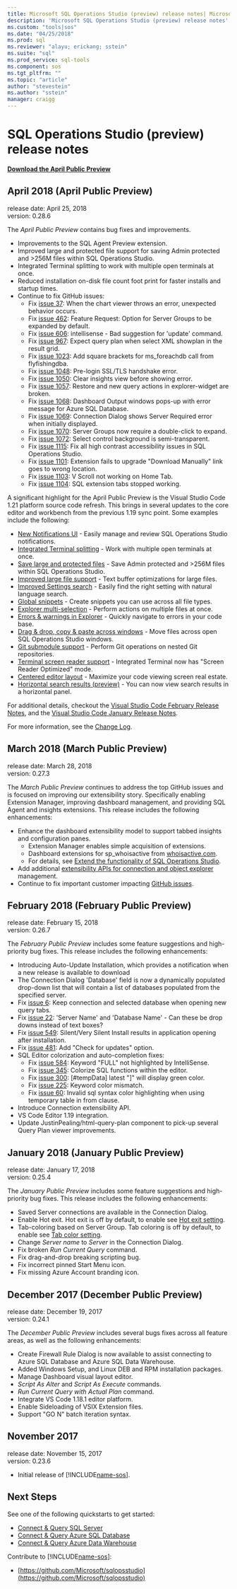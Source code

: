 ```yaml
---
title: Microsoft SQL Operations Studio (preview) release notes| Microsoft Docs
description: 'Microsoft SQL Operations Studio (preview) release notes'
ms.custom: "tools|sos"
ms.date: "04/25/2018"
ms.prod: sql
ms.reviewer: "alayu; erickang; sstein"
ms.suite: "sql"
ms.prod_service: sql-tools
ms.component: sos
ms.tgt_pltfrm: ""
ms.topic: "article"
author: "stevestein"
ms.author: "sstein"
manager: craigg
---
```

# SQL Operations Studio (preview) release notes

**[Download the April Public Preview](download.md)**


## April 2018 (April Public Preview)

release date: April 25, 2018  
version: 0.28.6

The *April Public Preview* contains bug fixes and improvements. 

- Improvements to the SQL Agent Preview extension.
- Improved large and protected file support for saving Admin protected and >256M files within SQL Operations Studio.
- Integrated Terminal splitting to work with multiple open terminals at once.
- Reduced installation on-disk file count foot print for faster installs and startup times.
- Continue to fix GitHub issues:
   - Fix [issue 37](https://github.com/Microsoft/sqlopsstudio/issues/37): When the chart viewer throws an error, unexpected behavior occurs.
   - Fix [issue 462](https://github.com/Microsoft/sqlopsstudio/issues/462): Feature Request: Option for Server Groups to be expanded by default.
   - Fix [issue 606](https://github.com/Microsoft/sqlopsstudio/issues/606): intellisense - Bad suggestion for 'update' command.
   - Fix [issue 967](https://github.com/Microsoft/sqlopsstudio/issues/967): Expect query plan when select XML showplan in the result grid.
   - Fix [issue 1023](https://github.com/Microsoft/sqlopsstudio/issues/1023): Add square brackets for ms_foreachdb call from flyfishingdba.
   - Fix [issue 1048](https://github.com/Microsoft/sqlopsstudio/issues/1048): Pre-login SSL/TLS handshake error.
   - Fix [issue 1050](https://github.com/Microsoft/sqlopsstudio/issues/1050): Clear insights view before showing error.
   - Fix [issue 1057](https://github.com/Microsoft/sqlopsstudio/issues/1057): Restore and new query actions in explorer-widget are broken.
   - Fix [issue 1068](https://github.com/Microsoft/sqlopsstudio/issues/1068): Dashboard Output windows pops-up with error message for Azure SQL Database.
   - Fix [issue 1069](https://github.com/Microsoft/sqlopsstudio/issues/1069): Connection Dialog shows Server Required error when initially displayed.
   - Fix [issue 1070](https://github.com/Microsoft/sqlopsstudio/issues/1070): Server Groups now require a double-click to expand.
   - Fix [issue 1072](https://github.com/Microsoft/sqlopsstudio/issues/1072): Select control background is semi-transparent.
   - Fix [issue 1115](https://github.com/Microsoft/sqlopsstudio/issues/1115): Fix all high contrast accessibility issues in SQL Operations Studio.
   - Fix [issue 1101](https://github.com/Microsoft/sqlopsstudio/issues/1101): Extension fails to upgrade "Download Manually" link goes to wrong location.
   - Fix [issue 1103](https://github.com/Microsoft/sqlopsstudio/issues/1103): V Scroll not working on Home Tab.
   - Fix [issue 1104](https://github.com/Microsoft/sqlopsstudio/issues/1104): SQL extension tabs stopped working.


A significant highlight for the April Public Preview is the Visual Studio Code 1.21 platform source code refresh. This brings in several updates to the core editor and workbench from the previous 1.19 sync point. Some examples include the following:

- [New Notifications UI](https://code.visualstudio.com/updates/v1_21#_new-notifications-ui) - Easily manage and review SQL Operations Studio notifications.
- [Integrated Terminal splitting](https://code.visualstudio.com/updates/v1_21#_split-terminals) - Work with multiple open terminals at once.
- [Save large and protected files](https://code.visualstudio.com/updates/v1_20#_save-files-that-need-admin-privileges) - Save Admin protected and >256M files within SQL Operations Studio.
- [Improved large file support](https://code.visualstudio.com/updates/v1_21#_text-buffer-improvements) - Text buffer optimizations for large files.
- [Improved Settings search](https://code.visualstudio.com/updates/v1_20#_settings-search) - Easily find the right setting with natural language search.
- [Global snippets](https://code.visualstudio.com/updates/v1_20#_global-snippets) - Create snippets you can use across all file types.
- [Explorer multi-selection](https://code.visualstudio.com/updates/v1_20#_multi-select-in-the-explorer) - Perform actions on multiple files at once.
- [Errors & warnings in Explorer](https://code.visualstudio.com/updates/v1_20#_error-indicators-in-the-explorer) - Quickly navigate to errors in your code base.
- [Drag & drop, copy & paste across windows](https://code.visualstudio.com/updates/v1_21#_better-drag-and-drop-support) - Move files across open SQL Operations Studio windows.
- [Git submodule support](https://code.visualstudio.com/updates/v1_20#_git-submodules) - Perform Git operations on nested Git repositories.
- [Terminal screen reader support](https://code.visualstudio.com/updates/v1_20#_screen-reader-support) - Integrated Terminal now has "Screen Reader Optimized" mode.
- [Centered editor layout](https://code.visualstudio.com/updates/v1_21#_centered-editor-layout) - Maximize your code viewing screen real estate.
- [Horizontal search results (preview)](https://code.visualstudio.com/updates/v1_21#_horizontal-search) - You can now view search results in a horizontal panel.

For additional details, checkout the [Visual Studio Code February Release Notes](https://code.visualstudio.com/updates/v1_21), and the [Visual Studio Code January Release Notes](https://code.visualstudio.com/updates/v1_20).

For more information, see the [Change Log](https://github.com/Microsoft/sqlopsstudio/blob/master/CHANGELOG.md).

## March 2018 (March Public Preview)

release date: March 28, 2018  
version: 0.27.3

The *March Public Preview* continues to address the top GitHub issues and is focused on improving our extensibility story. Specifically enabling Extension Manager, improving dashboard management, and providing SQL Agent and insights extensions. This release includes the following enhancements:

- Enhance the dashboard extensibility model to support tabbed insights and configuration panes.
   - Extension Manager enables simple acquisition of extensions.
   - Dashboard extensions for sp_whoisactive from [whoisactive.com](http://www.whoisactive.com).
   - For details, see [Extend the functionality of SQL Operations Studio](extensions.md).
- Add additional [extensibility APIs for connection and object explorer](https://github.com/Microsoft/sqlopsstudio/wiki/Extensibility-API) management.
- Continue to fix important customer impacting [GitHub issues](https://github.com/Microsoft/sqlopsstudio/issues).


## February 2018 (February Public Preview)

release date: February 15, 2018  
version: 0.26.7

The *February Public Preview* includes some feature suggestions and high-priority bug fixes. This release includes the following enhancements:

- Introducing Auto-Update Installation, which provides a notification when a new release is available to download 
- The Connection Dialog 'Database' field is now a dynamically populated drop-down list that will contain a list of databases populated from the specified server.
- Fix [issue 6](https://github.com/Microsoft/sqlopsstudio/issues/6): Keep connection and selected database when opening new query tabs.
- Fix [issue 22](https://github.com/Microsoft/sqlopsstudio/issues/22): 'Server Name' and 'Database Name' - Can these be drop downs instead of text boxes?
- Fix [issue 549](https://github.com/Microsoft/sqlopsstudio/issues/549): Silent/Very Silent Install results in application opening after installation.
- Fix [issue 481](https://github.com/Microsoft/sqlopsstudio/issues/481): Add "Check for updates" option.
- SQL Editor colorization and auto-completion fixes:
   - Fix [issue 584](https://github.com/Microsoft/sqlopsstudio/issues/584): Keyword "FULL" not highlighted by IntelliSense.
   - Fix [issue 345](https://github.com/Microsoft/sqlopsstudio/issues/345): Colorize SQL functions within the editor.
   - Fix [issue 300](https://github.com/Microsoft/sqlopsstudio/issues/300): [#tempData] latest "]" will display green color.
   - Fix [issue 225](https://github.com/Microsoft/sqlopsstudio/issues/225): Keyword color mismatch.
   - Fix [issue 60](https://github.com/Microsoft/sqlopsstudio/issues/60): Invalid sql syntax color highlighting when using temporary table in from clause.
- Introduce Connection extensibility API.
- VS Code Editor 1.19 integration.
- Update JustinPealing/html-query-plan component to pick-up several Query Plan viewer improvements.


## January 2018 (January Public Preview)

release date: January 17, 2018  
version: 0.25.4

The *January Public Preview* includes some feature suggestions and high-priority bug fixes. This release includes the following enhancements:

- Saved Server connections are available in the Connection Dialog.
- Enable Hot exit. Hot exit is off by default, to enable see [Hot exit setting](settings.md#hot-exit).
- Tab-coloring based on Server Group. Tab coloring is off by default, to enable see [Tab color setting](settings.md#tab-color).
- Change *Server name* to *Server* in the Connection Dialog.
- Fix broken *Run Current Query* command.
- Fix drag-and-drop breaking scripting bug.
- Fix incorrect pinned Start Menu icon.
- Fix missing Azure Account branding icon.


## December 2017 (December Public Preview)

release date: December 19, 2017  
version: 0.24.1

The *December Public Preview* includes several bugs fixes across all feature areas, as well as the following enhancements:

- Create Firewall Rule Dialog is now available to assist connecting to Azure SQL Database and Azure SQL Data Warehouse.
- Added Windows Setup, and Linux DEB and RPM installation packages.
- Manage Dashboard visual layout editor.
- *Script As Alter* and *Script As Execute* commands.
- *Run Current Query with Actual Plan* command.
- Integrate VS Code 1.18.1 editor platform.
- Enable Sideloading of VSIX Extension files.
- Support "GO N" batch iteration syntax.


## November 2017

release date: November 15, 2017  
version: 0.23.6

- Initial release of [!INCLUDE[name-sos](../includes/name-sos-short.md)].


## Next Steps

See one of the following quickstarts to get started:
- [Connect & Query SQL Server](quickstart-sql-server.md)
- [Connect & Query Azure SQL Database](quickstart-sql-database.md)
- [Connect & Query Azure Data Warehouse](quickstart-sql-dw.md)

Contribute to [!INCLUDE[name-sos](../includes/name-sos-short.md)]:
- [https://github.com/Microsoft/sqlopsstudio](https://github.com/Microsoft/sqlopsstudio)
